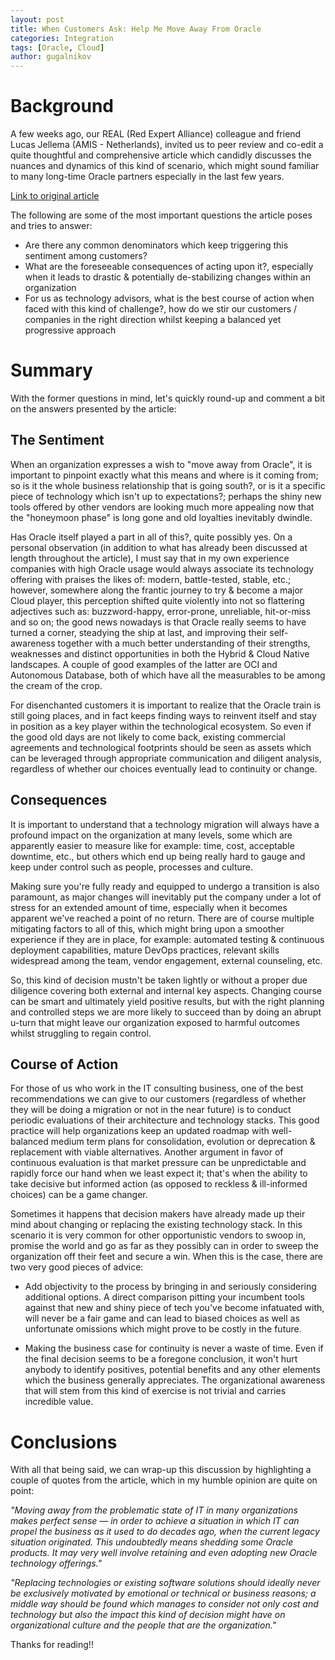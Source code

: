 ```yaml
---
layout: post
title: When Customers Ask: Help Me Move Away From Oracle
categories: Integration
tags: [Oracle, Cloud]
author: gugalnikov
---
```


# Background

A few weeks ago, our REAL (Red Expert Alliance) colleague and friend Lucas Jellema (AMIS - Netherlands), invited us to 
peer review and co-edit a quite thoughtful and comprehensive article which candidly discusses the nuances and dynamics of 
this kind of scenario, which might sound familiar to many long-time Oracle partners especially in the last few years.

[Link to original article](https://medium.com/real-vox/what-if-companies-say-help-me-move-away-from-oracle-ffbbc95afc4f)

The following are some of the most important questions the article poses and tries to answer:

- Are there any common denominators which keep triggering this sentiment among customers? 
- What are the foreseeable consequences of acting upon it?, especially when it leads to drastic & potentially 
de-stabilizing changes within an organization
- For us as technology advisors, what is the best course of action when faced with this kind of challenge?, how do we
stir our customers / companies in the right direction whilst keeping a balanced yet progressive approach

# Summary

With the former questions in mind, let's quickly round-up and comment a bit on the answers presented by the article:

## The Sentiment

When an organization expresses a wish to  "move away from Oracle", it is important to pinpoint exactly what this 
means and where is it coming from; so is it the whole business relationship that is going south?, or is it a specific piece of technology which isn't
up to expectations?; perhaps the shiny new tools offered by other vendors are looking much more appealing now that the 
"honeymoon phase" is long gone and old loyalties inevitably dwindle.

Has Oracle itself played a part in all of this?, quite possibly yes. On a personal observation (in addition to what has 
already been discussed at length throughout the article), I must say that in my own experience companies with high Oracle usage would 
always associate its technology offering with praises the likes of: modern, battle-tested, stable, etc.; however, somewhere along 
the frantic journey to try & become a major Cloud player, this perception shifted quite violently into not so flattering adjectives 
such as: buzzword-happy, error-prone, unreliable, hit-or-miss and so on; the good news nowadays is that Oracle really seems to have 
turned a corner, steadying the ship at last, and improving their self-awareness together with a much better understanding of their strengths, 
weaknesses and distinct opportunities in both the Hybrid & Cloud Native landscapes. A couple of good examples of the latter are OCI and 
Autonomous Database, both of which have all the measurables to be among the cream of the crop.

For disenchanted customers it is important to realize that the Oracle train is still going places, and in fact keeps finding 
ways to reinvent itself and stay in position as a key player within the technological ecosystem. So even if the good old days 
are not likely to come back, existing commercial agreements and technological footprints should be seen as assets which can be 
leveraged through appropriate communication and diligent analysis, regardless of whether our choices eventually lead to continuity 
or change.

## Consequences

It is important to understand that a technology migration will always have a profound impact on the organization at many 
levels, some which are apparently easier to measure like for example: time, cost, acceptable downtime, etc., but others 
which end up being really hard to gauge and keep under control such as people, processes and culture.

Making sure you're fully ready and equipped to undergo a transition is also paramount, as major changes will inevitably 
put the company under a lot of stress for an extended amount of time, especially when it becomes apparent we've reached a point
of no return. There are of course multiple mitigating factors to all of this, which might bring upon a smoother experience if they 
are in place, for example: automated testing & continuous deployment capabilities, mature DevOps practices, relevant skills
widespread among the team, vendor engagement, external counseling, etc.

So, this kind of decision mustn't be taken lightly or without a proper due diligence covering both external and internal key
aspects. Changing course can be smart and ultimately yield positive results, but with the right planning and controlled
steps we are more likely to succeed than by doing an abrupt u-turn that might leave our organization exposed to harmful outcomes
whilst struggling to regain control.

## Course of Action

For those of us who work in the IT consulting business, one of the best recommendations we can give to our customers (regardless
of whether they will be doing a migration or not in the near future) is to conduct periodic evaluations of their architecture and
technology stacks. This good practice will help organizations keep an updated roadmap with well-balanced medium term plans for 
consolidation, evolution or deprecation & replacement with viable alternatives. Another argument in favor of continuous evaluation
is that market pressure can be unpredictable and rapidly force our hand when we least expect it; that's when the ability to take 
decisive but informed action (as opposed to reckless & ill-informed choices) can be a game changer.

Sometimes it happens that decision makers have already made up their mind about changing or replacing the existing technology 
stack. In this scenario it is very common for other opportunistic vendors to swoop in, promise the world and go as far as they
possibly can in order to sweep the organization off their feet and secure a win. When this is the case, there are two very good 
pieces of advice: 

 - Add objectivity to the process by bringing in and seriously considering additional options. A direct 
comparison pitting your incumbent tools against that new and shiny piece of tech you've become infatuated with, will never be a 
fair game and can lead to biased choices as well as unfortunate omissions which might prove to be costly in the future.

 - Making the business case for continuity is never a waste of time. Even if the final decision seems to be a foregone conclusion,
it won't hurt anybody to identify positives, potential benefits and any other elements which the business generally appreciates. The 
organizational awareness that will stem from this kind of exercise is not trivial and carries incredible value.

# Conclusions

With all that being said, we can wrap-up this discussion by highlighting a couple of quotes from the article, which in my humble 
opinion are quite on point:

*"Moving away from the problematic state of IT in many organizations makes perfect sense — in order to achieve a situation in 
which IT can propel the business as it used to do decades ago, when the current legacy situation originated. This undoubtedly 
means shedding some Oracle products. It may very well involve retaining and even adopting new Oracle technology offerings."*

*"Replacing technologies or existing software solutions should ideally never be exclusively motivated by emotional or technical 
or business reasons; a middle way should be found which manages to consider not only cost and technology but also the impact 
this kind of decision might have on organizational culture and the people that are the organization."*

Thanks for reading!!
